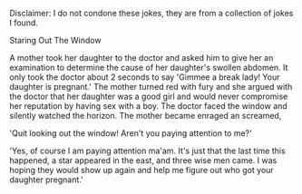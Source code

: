 Disclaimer: I do not condone these jokes, they are from a collection of jokes I found.

Staring Out The Window

A  mother took her daughter to the doctor and asked him to give her an examination to determine the cause of her daughter's swollen abdomen.
It only took the doctor about 2 seconds to say 'Gimmee a break lady! Your daughter is pregnant.' 
The mother turned red with fury and she argued with the doctor that her daughter was a good girl and would never compromise her reputation by having sex with a boy.
The doctor faced the window and silently watched the horizon. The mother became enraged an screamed,

'Quit looking out the window! Aren't you paying attention to me?' 

'Yes, of course I am paying attention ma'am. It's just that the last time this happened, a star appeared in the east, and three wise men came. I was hoping they would show up again and help me figure out who got your daughter pregnant.'

